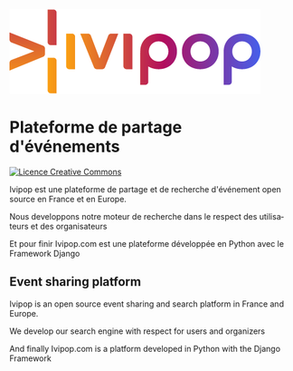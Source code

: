 <img alt="ivipop" src="https://github.com/Ivipop/ivipop.com/blob/main/img/ivipop-github.png?raw=true" style="max-width: 100%;">
<div lang="fr">
<h1>Plateforme de partage d'événements</h1>
<a href="http://creativecommons.org/licenses/by-nc-nd/4.0/" >
<img alt="Licence Creative Commons" src="https://camo.githubusercontent.com/1eb7683341794b302bcd8741de5cfb3c4f4b58c879f69d0e01a57c1e255844d9/68747470733a2f2f692e6372656174697665636f6d6d6f6e732e6f72672f6c2f62792d6e632d6e642f342e302f38307831352e706e67" style="max-width: 100%;"></a>
<p>Ivipop est une plateforme de partage et de recherche d'événement open source en France et en Europe.</p>
<p>Nous developpons notre moteur de recherche dans le respect des utilisateurs et des organisateurs</p>
<p>Et pour finir Ivipop.com est une plateforme développée en Python avec le Framework Django</p>
</div>
<div lang="en">
<h2>Event sharing platform</h2>
<p>Ivipop is an open source event sharing and search platform in France and Europe.</p>
<p>We develop our search engine with respect for users and organizers</p>
<p>And finally Ivipop.com is a platform developed in Python with the Django Framework</p>
</div>
